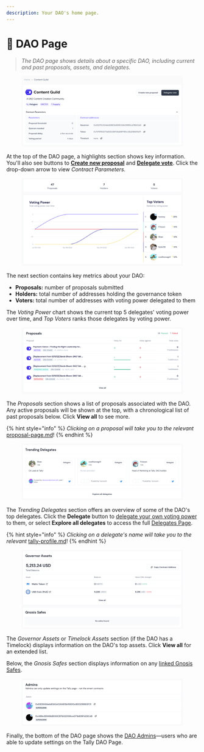 ```yaml
---
description: Your DAO's home page.
---
```


# 📰 DAO Page

> _The DAO page shows details about a specific DAO, including current and past proposals, assets, and delegates._

<figure><img src="../../.gitbook/assets/CleanShot 2023-02-17 at 09.45.39@2x.png" alt=""><figcaption></figcaption></figure>

At the top of the DAO page, a highlights section shows key information. You'll also see buttons to [**Create new proposal**](../proposals/creating-proposals.md) and [**Delegate vote**](../proposals/delegating-voting-power.md). Click the drop-down arrow to view _Contract Parameters._

<figure><img src="../../.gitbook/assets/CleanShot 2023-02-17 at 09.45.52@2x.png" alt=""><figcaption></figcaption></figure>

The next section contains key metrics about your DAO:

* **Proposals:** number of proposals submitted
* **Holders:** total number of addresses holding the governance token
* **Voters:** total number of addresses with voting power delegated to them

The _Voting Power_ chart shows the current top 5 delegates' voting power over time, and _Top Voters_ ranks those delegates by voting power.

<figure><img src="../../.gitbook/assets/CleanShot 2023-02-17 at 09.46.03@2x.png" alt=""><figcaption></figcaption></figure>

The _Proposals_ section shows a list of proposals associated with the DAO. Any active proposals will be shown at the top, with a chronological list of past proposals below. Click **View all** to see more.

{% hint style="info" %}
_Clicking on a proposal will take you to the relevant_ [proposal-page.md](proposal-page.md "mention")!
{% endhint %}

<figure><img src="../../.gitbook/assets/CleanShot 2023-02-17 at 09.46.28@2x.png" alt=""><figcaption></figcaption></figure>

The _Trending Delegates_ section offers an overview of some of the DAO's top delegates. Click the **Delegate** button to [delegate your own voting power](../proposals/delegating-voting-power.md) to them, or select **Explore all delegates** to access the full [Delegates Page](delegates-page.md).

{% hint style="info" %}
_Clicking on a delegate's name will take you to the relevant_ [tally-profile.md](tally-profile.md "mention")!
{% endhint %}

<figure><img src="../../.gitbook/assets/CleanShot 2023-02-17 at 09.46.39@2x.png" alt=""><figcaption></figcaption></figure>

The _Governor Assets_ or _Timelock Assets_ section (if the DAO has a Timelock) displays information on the DAO's top assets. Click **View all** for an extended list.

Below, the _Gnosis Safes_ section displays information on any [linked Gnosis Safes](../managing-a-dao/gnosis-safe.md).

<figure><img src="../../.gitbook/assets/CleanShot 2023-02-17 at 09.46.56@2x.png" alt=""><figcaption></figcaption></figure>

Finally, the bottom of the DAO page shows the [DAO Admins](../managing-a-dao/dao-admins.md)—users who are able to update settings on the Tally DAO Page.
